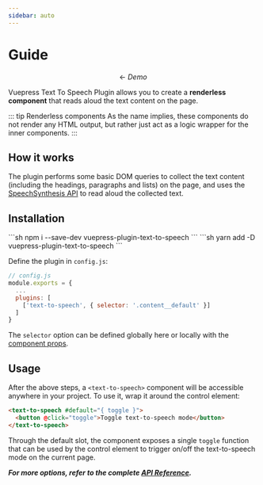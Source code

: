 ```yaml
---
sidebar: auto
---
```


# Guide

<center><read-button /> ← <i>Demo</i></center>

Vuepress Text To Speech Plugin allows you to create a __renderless component__ that reads aloud the text content on the page.

::: tip Renderless components
As the name implies, these components do not render any HTML output, but rather just act as a logic wrapper for the inner components.
:::

## How it works

The plugin performs some basic DOM queries to collect the text content (including the headings, paragraphs and lists) on the page, and uses the [SpeechSynthesis API](https://developer.mozilla.org/en-US/docs/Web/API/SpeechSynthesis) to read aloud the collected text.

## Installation

<code-group>
<code-block title="npm">
```sh
npm i --save-dev vuepress-plugin-text-to-speech
```
</code-block>

<code-block title="yarn">
```sh
yarn add -D vuepress-plugin-text-to-speech
```
</code-block>
</code-group>

Define the plugin in `config.js`:

```js
// config.js
module.exports = {
  ...
  plugins: [
    ['text-to-speech', { selector: '.content__default' }]
  ]
}
```

The `selector` option can be defined globally here or locally with the [component props](/api.md#component-props).

## Usage

After the above steps, a `<text-to-speech>` component will be accessible anywhere in your project. To use it, wrap it around the control element:

```html
<text-to-speech #default="{ toggle }">
  <button @click="toggle">Toggle text-to-speech mode</button>
</text-to-speech>
```

Through the default slot, the component exposes a single `toggle` function that can be used by the control element to trigger on/off the text-to-speech mode on the current page.

___For more options, refer to the complete [API Reference](/api.md).___
